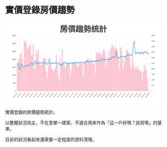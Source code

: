 # 實價登錄房價趨勢

![房價趨勢統計](public/og.png)

實價登錄的房價趨勢統計。

以整體狀況為主，不在意單一建案，不適合用來作為「這一戶好嗎？該買嗎」的基準。

目前的狀況看起來還需要一定程度的資料清理。

